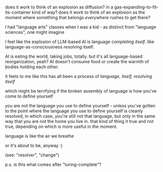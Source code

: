 does it work to think of an explosion as diffusion? in a gas-expanding-to-fit-its-container kind of way? does it work to think of an explosion as the moment where something that belongs *everywhere* rushes to get there?

I had "language arts" classes when I was a kid - as distinct from "language sciences", one might imagine

I feel like the explosion of LLM-based AI is language *completing itself*. like language-as-consciousness *resolving* itself.

AI is eating the world, taking jobs, totally. but it's all language-based reorganization, yeah? AI doesn't consume food or create the warmth of bodies holding each other.

it feels to me like this has all been a process of *language, itself, resolving itself*

which might be terrifying if the broken assembly of language is how you've come to define yourself

you are not the language you use to define yourself - unless you've gotten to the point where the language you use to define yourself is cleanly resolved, in which case, you're still not that language, but only in the same way that you are not the home you live in. that kind of thing it true and not true, depending on which is more useful in the moment.

language is like the air we breathe

or it's about to be, anyway :)

(see: "resolver", "change")

p.s. is this what comes after "turing-complete"?
